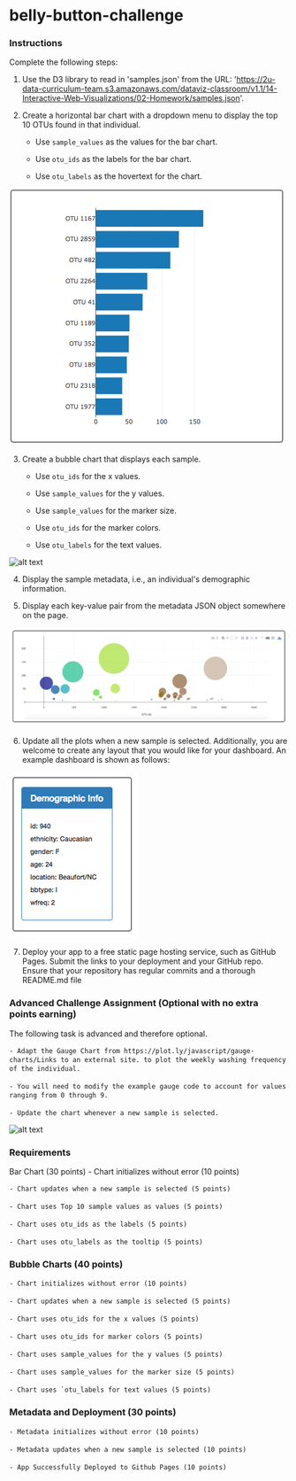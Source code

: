 # belly-button-challenge

### Instructions
Complete the following steps:

1. Use the D3 library to read in 'samples.json' from the URL:
'https://2u-data-curriculum-team.s3.amazonaws.com/dataviz-classroom/v1.1/14-Interactive-Web-Visualizations/02-Homework/samples.json'.

2. Create a horizontal bar chart with a dropdown menu to display the top 10 OTUs found in that individual.

    - Use `sample_values` as the values for the bar chart.

    - Use `otu_ids` as the labels for the bar chart.

    - Use `otu_labels` as the hovertext for the chart.

![alt text](images/Image1.PNG)

3. Create a bubble chart that displays each sample.

    - Use `otu_ids` for the x values.

    - Use `sample_values` for the y values.

    - Use `sample_values` for the marker size.

    - Use `otu_ids` for the marker colors.

    - Use `otu_labels` for the text values.

![alt text](images/Table2.PNG)

4. Display the sample metadata, i.e., an individual's demographic information.

5. Display each key-value pair from the metadata JSON object somewhere on the page.

![alt text](images/Image2.PNG)

6. Update all the plots when a new sample is selected. Additionally, you are welcome to create any layout that you would like for your dashboard. An example dashboard is shown as follows:

![alt text](images/Image3.PNG)

7. Deploy your app to a free static page hosting service, such as GitHub Pages. Submit the links to your deployment and your GitHub repo. Ensure that your repository has regular commits and a thorough README.md file

### Advanced Challenge Assignment (Optional with no extra points earning)
The following task is advanced and therefore optional.

    - Adapt the Gauge Chart from https://plot.ly/javascript/gauge-charts/Links to an external site. to plot the weekly washing frequency of the individual.

    - You will need to modify the example gauge code to account for values ranging from 0 through 9.

    - Update the chart whenever a new sample is selected.

![alt text](Resources/images/Image4.PNG)

### Requirements
Bar Chart (30 points)
    - Chart initializes without error (10 points)

    - Chart updates when a new sample is selected (5 points)

    - Chart uses Top 10 sample values as values (5 points)

    - Chart uses otu_ids as the labels (5 points)

    - Chart uses otu_labels as the tooltip (5 points)

  ### Bubble Charts (40 points)

    - Chart initializes without error (10 points)

    - Chart updates when a new sample is selected (5 points)

    - Chart uses otu_ids for the x values (5 points)

    - Chart uses otu_ids for marker colors (5 points)

    - Chart uses sample_values for the y values (5 points)

    - Chart uses sample_values for the marker size (5 points)

    - Chart uses `otu_labels for text values (5 points)

### Metadata and Deployment (30 points)

    - Metadata initializes without error (10 points)

    - Metadata updates when a new sample is selected (10 points)

    - App Successfully Deployed to Github Pages (10 points)

